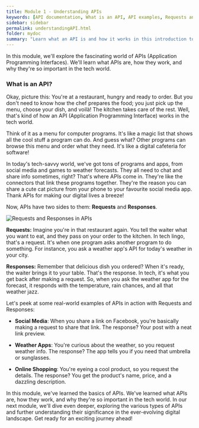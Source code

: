 ```yaml
---
title: Module 1 - Understanding APIs
keywords: [API documentation, What is an API, API examples, Requests and Responses, Types of APIs, Importance of APIs, Digital connectivity, Tech world, Online interactions, Digital communication, Tech lingo, Software connectors, Program interactions, Digital convenience, API, application programming interface, documentation, requests, responses, REST API, social media, weather apps, online shopping, introduction to APIs, learn about APIs, how APIs work, examples of APIs, API tutorial, API best practices, API design]
sidebar: sidebar
permalink: understandingAPI.html
folder: mydoc
summary: "Learn what an API is and how it works in this introduction to APIs and documentation. Includes examples of APIs in action, such as social media, weather apps, and online shopping."
---
```


In this module, we'll explore the fascinating world of APIs (Application Programming Interfaces). We'll learn what APIs are, how they work, and why they're so important in the tech world.

### What is an API?
Okay, picture this: You're at a restaurant, hungry and ready to order. But you don't need to know how the chef prepares the food; you just pick up the menu, choose your dish, and voilà! The kitchen takes care of the rest. Well, that's kind of how an API (Application Programming Interface) works in the tech world.

Think of it as a menu for computer programs. It's like a magic list that shows all the cool stuff a program can do. And guess what? Other programs can browse this menu and order what they need. It's like a digital cafeteria for software!

In today's tech-savvy world, we've got tons of programs and apps, from social media and games to weather forecasts. They all need to chat and share info sometimes, right? That's where APIs come in. They're like the connectors that link these programs together. They're the reason you can share a cute cat picture from your phone to your favourite social media app. Thank APIs for making our digital lives a breeze!

Now, APIs have two sides to them: **Requests** and **Responses**.

<img src="https://github.com/gautriv/apidocumentation/blob/master/gif/Request&Response.gif" alt="Requests and Responses in APIs">

**Requests:** Imagine you're in that restaurant again. You tell the waiter what you want to eat, and they pass on your order to the kitchen. In tech lingo, that's a request. It's when one program asks another program to do something. For instance, you ask a weather app's API for today's weather in your city.

**Responses:** Remember that delicious dish you ordered? When it's ready, the waiter brings it to your table. That's the response. In tech, it's what you get back after making a request. So, when you ask the weather app for the forecast, it responds with the temperature, rain chances, and all that weather jazz.

Let's peek at some real-world examples of APIs in action with Requests and Responses:

* **Social Media**: When you share a link on Facebook, you're basically making a request to share that link. The response? Your post with a neat link preview.

* **Weather Apps**: You're curious about the weather, so you request weather info. The response? The app tells you if you need that umbrella or sunglasses.

* **Online Shopping**: You're eyeing a cool product, so you request the details. The response? You get the product's name, price, and a dazzling description.

In this module, we've learned the basics of APIs. We've learned what APIs are, how they work, and why they're so important in the tech world. In our next module, we'll dive even deeper, exploring the various types of APIs and further understanding their significance in the ever-evolving digital landscape. Get ready for an exciting journey ahead!

